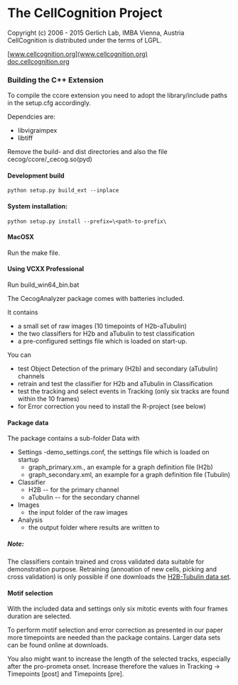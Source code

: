 # The CellCognition Project
 Copyright (c) 2006 - 2015 Gerlich Lab, IMBA Vienna, Austria  
 CellCognition is distributed under the terms of LGPL. 

 [www.cellcognition.org](www.cellcognition.org)  
 [doc.cellcognition.org](http://doc.cellcognition.org)

### Building the C++ Extension

To compile the ccore extension you need to adopt the library/include
paths in the setup.cfg accordingly.

Dependcies are:
- libvigraimpex
- libtiff

Remove the build- and dist directories and also the file
cecog/ccore/_cecog.so(pyd)

#### Development build
  ```python setup.py build_ext --inplace```

#### System installation:
  ```python setup.py install --prefix=\<path-to-prefix\```

#### MacOSX
Run the make file.

#### Using VCXX Professional
Run build_win64_bin.bat

The CecogAnalyzer package comes with batteries included.

It contains

- a small set of raw images (10 timepoints of H2b-aTubulin)
- the two classifiers for H2b and aTubulin to test classification
- a pre-configured settings file which is loaded on start-up.

You can

- test Object Detection of the primary (H2b) and secondary (aTubulin) channels
- retrain and test the classifier for H2b and aTubulin in Classification
- test the tracking and select events in Tracking (only six tracks are found within the 10 frames)
- for Error correction you need to install the R-project (see below)


#### Package data


The package contains a sub-folder Data with

- Settings
  -demo_settings.conf, the settings file which is loaded on startup
  - graph_primary.xm., an example for a graph definition file (H2b)
  - graph_secondary.xml, an example for a graph definition file (Tubulin)
- Classifier
  - H2B -- for the primary channel  
  - aTubulin -- for the secondary channel
- Images
  - the input folder of the raw images
- Analysis
  - the output folder where results are written to

##### Note:
The classifiers contain trained and cross validated data suitable for demonstration purpose. Retraining (annoation of new cells, picking and cross validation) is only possible if one downloads 
  the [H2B-Tubulin data set](http://cellcognition.org/downloads/data).
#### Motif selection

With the included data and settings only six mitotic events with four frames
duration are selected.

To perform motif selection and error correction as presented in our paper more
timepoints are needed than the package contains. Larger data sets can be found
online at downloads.

You also might want to increase the length of the selected tracks, especially
after the pro-prometa onset. Increase therefore the values in
Tracking -> Timepoints [post] and Timepoints [pre].
